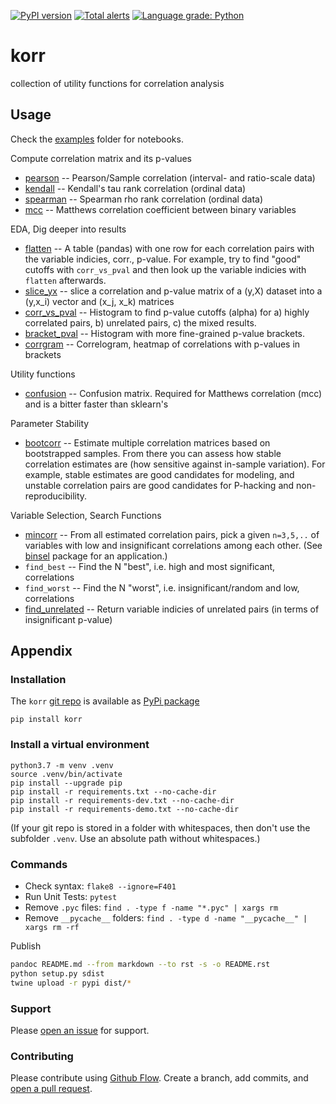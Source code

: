 [![PyPI version](https://badge.fury.io/py/korr.svg)](https://badge.fury.io/py/korr)
[![Total alerts](https://img.shields.io/lgtm/alerts/g/kmedian/korr.svg?logo=lgtm&logoWidth=18)](https://lgtm.com/projects/g/kmedian/korr/alerts/)
[![Language grade: Python](https://img.shields.io/lgtm/grade/python/g/kmedian/korr.svg?logo=lgtm&logoWidth=18)](https://lgtm.com/projects/g/kmedian/korr/context:python)

# korr
collection of utility functions for correlation analysis


## Usage
Check the [examples](https://github.com/kmedian/korr/tree/master/examples) folder for notebooks.

Compute correlation matrix and its p-values

* [pearson](https://github.com/kmedian/korr/blob/master/examples/pearson.ipynb) -- Pearson/Sample correlation (interval- and ratio-scale data)
* [kendall](https://github.com/kmedian/korr/blob/master/examples/kendall.ipynb) -- Kendall's tau rank correlation (ordinal data)
* [spearman](https://github.com/kmedian/korr/blob/master/examples/spearman.ipynb) -- Spearman rho rank correlation (ordinal data)
* [mcc](https://github.com/kmedian/korr/blob/master/examples/mcc%20(Matthews%20correlation).ipynb) -- Matthews correlation coefficient between binary variables 

EDA, Dig deeper into results

* [flatten](https://github.com/kmedian/korr/blob/master/examples/flatten.ipynb) -- A table (pandas) with one row for each correlation pairs with the variable indicies, corr., p-value. For example, try to find "good" cutoffs with `corr_vs_pval` and then look up the variable indicies with `flatten` afterwards.
* [slice_yx](https://github.com/kmedian/korr/blob/master/examples/slice_yx.ipynb) -- slice a correlation and p-value matrix of a (y,X) dataset into a (y,x_i) vector and (x_j, x_k) matrices
* [corr_vs_pval](https://github.com/kmedian/korr/blob/master/examples/corr_vs_pval.ipynb)  -- Histogram to find p-value cutoffs (alpha) for a) highly correlated pairs, b) unrelated pairs, c) the mixed results. 
* [bracket_pval](hhttps://github.com/kmedian/korr/blob/master/examples/bracket_pval.ipynb) -- Histogram with more fine-grained p-value brackets. 
* [corrgram](https://github.com/kmedian/korr/blob/master/examples/corrgram.ipynb) -- Correlogram, heatmap of correlations with p-values in brackets

Utility functions

* [confusion](https://github.com/kmedian/korr/blob/master/examples/confusion.ipynb) -- Confusion matrix. Required for Matthews correlation (mcc) and is a bitter faster than sklearn's 

Parameter Stability

* [bootcorr](https://github.com/kmedian/korr/blob/master/examples/bootcorr.ipynb) -- Estimate multiple correlation matrices based on bootstrapped samples. From there you can assess how stable correlation estimates are (how sensitive against in-sample variation). For example, stable estimates are good candidates for modeling, and unstable correlation pairs are good candidates for P-hacking and non-reproducibility.

Variable Selection, Search Functions

* [mincorr](https://github.com/kmedian/korr/blob/master/examples/mincorr.ipynb) -- From all estimated correlation pairs, pick a given `n=3,5,..` of variables with low and insignificant correlations among each other. (See [binsel](https://github.com/kmedian/binsel) package for an application.)
* `find_best` -- Find the N "best", i.e. high and most significant, correlations
* `find_worst` -- Find the N "worst", i.e. insignificant/random and low, correlations
* [find_unrelated](https://github.com/kmedian/korr/blob/master/examples/find_unrelated.ipynb) -- Return variable indicies of unrelated pairs (in terms of insignificant p-value)


## Appendix

### Installation
The `korr` [git repo](http://github.com/kmedian/korr) is available as [PyPi package](https://pypi.org/project/korr)

```
pip install korr
```

### Install a virtual environment

```
python3.7 -m venv .venv
source .venv/bin/activate
pip install --upgrade pip
pip install -r requirements.txt --no-cache-dir
pip install -r requirements-dev.txt --no-cache-dir
pip install -r requirements-demo.txt --no-cache-dir
```

(If your git repo is stored in a folder with whitespaces, then don't use the subfolder `.venv`. Use an absolute path without whitespaces.)


### Commands
* Check syntax: `flake8 --ignore=F401`
* Run Unit Tests: `pytest`
* Remove `.pyc` files: `find . -type f -name "*.pyc" | xargs rm`
* Remove `__pycache__` folders: `find . -type d -name "__pycache__" | xargs rm -rf`

Publish

```sh
pandoc README.md --from markdown --to rst -s -o README.rst
python setup.py sdist 
twine upload -r pypi dist/*
```

### Support
Please [open an issue](https://github.com/kmedian/korr/issues/new) for support.


### Contributing
Please contribute using [Github Flow](https://guides.github.com/introduction/flow/). Create a branch, add commits, and [open a pull request](https://github.com/kmedian/korr/compare/).
